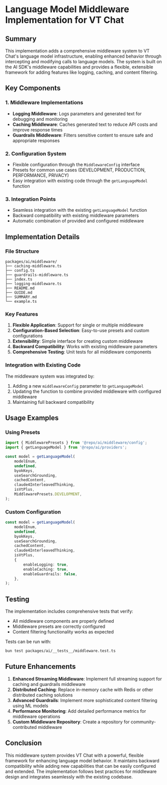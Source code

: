 # Language Model Middleware Implementation for VT Chat

## Summary

This implementation adds a comprehensive middleware system to VT Chat's language model infrastructure, enabling enhanced behavior through intercepting and modifying calls to language models. The system is built on the AI SDK's middleware capabilities and provides a flexible, extensible framework for adding features like logging, caching, and content filtering.

## Key Components

### 1. Middleware Implementations

- **Logging Middleware**: Logs parameters and generated text for debugging and monitoring
- **Caching Middleware**: Caches generated text to reduce API costs and improve response times
- **Guardrails Middleware**: Filters sensitive content to ensure safe and appropriate responses

### 2. Configuration System

- Flexible configuration through the `MiddlewareConfig` interface
- Presets for common use cases (DEVELOPMENT, PRODUCTION, PERFORMANCE, PRIVACY)
- Easy integration with existing code through the `getLanguageModel` function

### 3. Integration Points

- Seamless integration with the existing `getLanguageModel` function
- Backward compatibility with existing middleware parameters
- Automatic combination of provided and configured middleware

## Implementation Details

### File Structure

```
packages/ai/middleware/
├── caching-middleware.ts
├── config.ts
├── guardrails-middleware.ts
├── index.ts
├── logging-middleware.ts
├── README.md
├── GUIDE.md
├── SUMMARY.md
└── example.ts
```

### Key Features

1. **Flexible Application**: Support for single or multiple middleware
2. **Configuration-Based Selection**: Easy-to-use presets and custom configurations
3. **Extensibility**: Simple interface for creating custom middleware
4. **Backward Compatibility**: Works with existing middleware parameters
5. **Comprehensive Testing**: Unit tests for all middleware components

### Integration with Existing Code

The middleware system was integrated by:

1. Adding a new `middlewareConfig` parameter to `getLanguageModel`
2. Updating the function to combine provided middleware with configured middleware
3. Maintaining full backward compatibility

## Usage Examples

### Using Presets

```typescript
import { MiddlewarePresets } from '@repo/ai/middleware/config';
import { getLanguageModel } from '@repo/ai/providers';

const model = getLanguageModel(
    modelEnum,
    undefined,
    byokKeys,
    useSearchGrounding,
    cachedContent,
    claude4InterleavedThinking,
    isVtPlus,
    MiddlewarePresets.DEVELOPMENT,
);
```

### Custom Configuration

```typescript
const model = getLanguageModel(
    modelEnum,
    undefined,
    byokKeys,
    useSearchGrounding,
    cachedContent,
    claude4InterleavedThinking,
    isVtPlus,
    {
        enableLogging: true,
        enableCaching: true,
        enableGuardrails: false,
    },
);
```

## Testing

The implementation includes comprehensive tests that verify:

- All middleware components are properly defined
- Middleware presets are correctly configured
- Content filtering functionality works as expected

Tests can be run with:

```bash
bun test packages/ai/__tests__/middleware.test.ts
```

## Future Enhancements

1. **Enhanced Streaming Middleware**: Implement full streaming support for caching and guardrails middleware
2. **Distributed Caching**: Replace in-memory cache with Redis or other distributed caching solutions
3. **Advanced Guardrails**: Implement more sophisticated content filtering using ML models
4. **Performance Monitoring**: Add detailed performance metrics for middleware operations
5. **Custom Middleware Repository**: Create a repository for community-contributed middleware

## Conclusion

This middleware system provides VT Chat with a powerful, flexible framework for enhancing language model behavior. It maintains backward compatibility while adding new capabilities that can be easily configured and extended. The implementation follows best practices for middleware design and integrates seamlessly with the existing codebase.
